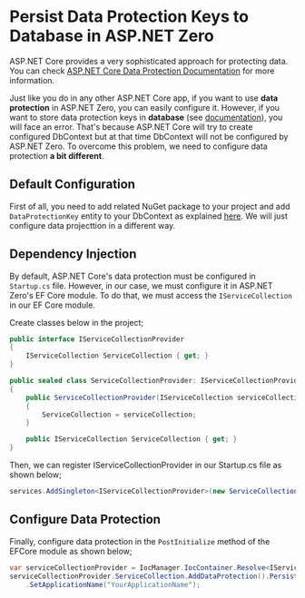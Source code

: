 # Persist Data Protection Keys to Database in ASP.NET Zero

ASP.NET Core provides a very sophisticated approach for protecting data. You can check [ASP.NET Core Data Protection Documentation](https://learn.microsoft.com/en-us/aspnet/core/security/data-protection/introduction) for more information.

Just like you do in any other ASP.NET Core app, if you want to use **data protection** in ASP.NET Zero, you can easily configure it. However, if you want to store data protection keys in **database** (see [documentation](https://learn.microsoft.com/en-us/aspnet/core/security/data-protection/configuration/overview)), you will face an error. That's because ASP.NET Core will try to create configured DbContext but at that time DbContext will not be configured by ASP.NET Zero. To overcome this problem, we need to configure data protection **a bit different**.

## Default Configuration

First of all, you need to add related NuGet package to your project and add `DataProtectionKey` entity to your DbContext as explained [here](https://learn.microsoft.com/en-us/aspnet/core/security/data-protection/configuration/overview). We will just configure data projecttion in a different way.

## Dependency Injection

By default, ASP.NET Core's data protection must be configured in `Startup.cs` file. However, in our case, we must configure it in ASP.NET Zero's EF Core module. To do that, we must access the `IServiceCollection` in our EF Core module.

Create classes below in the project;

```csharp
public interface IServiceCollectionProvider 
{
    IServiceCollection ServiceCollection { get; }
}

public sealed class ServiceCollectionProvider: IServiceCollectionProvider
{
    public ServiceCollectionProvider(IServiceCollection serviceCollection)
    {
        ServiceCollection = serviceCollection;
    }

    public IServiceCollection ServiceCollection { get; }
}
```

Then, we can register IServiceCollectionProvider in our Startup.cs file as shown below;

```csharp
services.AddSingleton<IServiceCollectionProvider>(new ServiceCollectionProvider(services));
```

## Configure Data Protection

Finally, configure data protection in the `PostInitialize` method of the EFCore module as shown below;

```csharp
var serviceCollectionProvider = IocManager.IocContainer.Resolve<IServiceCollectionProvider>();
serviceCollectionProvider.ServiceCollection.AddDataProtection().PersistKeysToDbContext<YourDbContext>()
	.SetApplicationName("YourApplicationName");
```   

